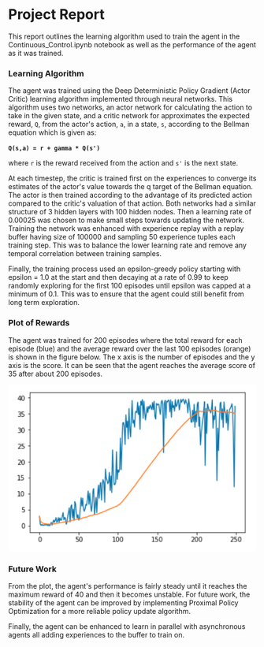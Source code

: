 # Project Report

[image1]: Rewards.png "Rewards plot"

This report outlines the learning algorithm used to train the agent in the Continuous_Control.ipynb notebook as well as the performance of the agent as it was trained.

### Learning Algorithm

The agent was trained using the Deep Deterministic Policy Gradient (Actor Critic) learning algorithm implemented through neural networks. This algorithm uses two networks, an actor network for calculating the action to take in the given state, and a critic network for approximates the expected reward, `Q`, from the actor's action, `a`, in a state, `s`, according to the Bellman equation which is given as:

**`Q(s,a) = r + gamma * Q(s')`**

where `r` is the reward received from the action and `s'` is the next state.

At each timestep, the critic is trained first on the experiences to converge its estimates of the actor's value towards the q target of the Bellman equation. The actor is then trained according to the advantage of its predicted action compared to the critic's valuation of that action. Both networks had a similar structure of 3 hidden layers with 100 hidden nodes. Then a learning rate of 0.00025 was chosen to make small steps towards updating the network. Training the network was enhanced with experience replay with a replay buffer having size of 100000 and sampling 50 experience tuples each training step. This was to balance the lower learning rate and remove any temporal correlation between training samples.

Finally, the training process used an epsilon-greedy policy starting with epsilon = 1.0 at the start and then decaying at a rate of 0.99 to keep randomly exploring for the first 100 episodes until epsilon was capped at a minimum of 0.1. This was to ensure that the agent could still benefit from long term exploration.

### Plot of Rewards

The agent was trained for 200 episodes where the total reward for each episode (blue) and the average reward over the last 100 episodes (orange) is shown in the figure below. The x axis is the number of episodes and the y axis is the score. It can be seen that the agent reaches the average score of 35 after about 200 episodes.

![Rewards plot][image1]

### Future Work

From the plot, the agent's performance is fairly steady until it reaches the maximum reward of 40 and then it becomes unstable. For future work, the stability of the agent can be improved by implementing Proximal Policy Optimization for a more reliable policy update algorithm.

Finally, the agent can be enhanced to learn in parallel with asynchronous agents all adding experiences to the buffer to train on.